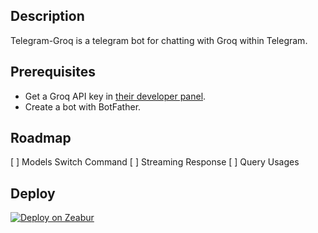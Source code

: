 ## Description

Telegram-Groq is a telegram bot for chatting with Groq within Telegram.

## Prerequisites

- Get a Groq API key in [their developer panel](https://console.groq.com/keys).
- Create a bot with BotFather.

## Roadmap

[ ] Models Switch Command
[ ] Streaming Response
[ ] Query Usages

## Deploy

[![Deploy on Zeabur](https://zeabur.com/button.svg)](https://zeabur.com/templates/Q11SIE)
